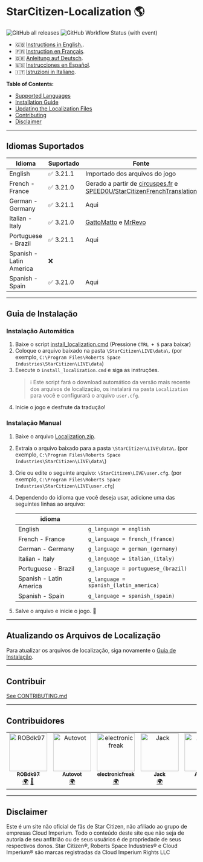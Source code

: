 # StarCitizen-Localization 🌎

![GitHub all releases](https://img.shields.io/github/downloads/Dymerz/StarCitizen-Localization/total)
![GitHub Workflow Status (with event)](https://img.shields.io/github/actions/workflow/status/Dymerz/StarCitizen-Localization/.github%2Fworkflows%2Fvalidate-global-ini.yaml?event=push&label=INI%20Validation&link=https%3A%2F%2Fgithub.com%2FDymerz%2FStarCitizen-Localization%2Factions%2Fworkflows%2Fvalidate-global-ini.yaml)


- 🇬🇧 [Instructions in English.](README.md).
- 🇫🇷 [Instruction en Français](README_fr.md).
- 🇩🇪 [Anleitung auf Deutsch](README_de.md).
- 🇪🇸 [Instrucciones en Español](README_es.md).
- 🇮🇹 [Istruzioni in Italiano](README_it.md).

**Table of Contents:**
  - [Supported Languages](#supported-languages)
  - [Installation Guide](#installation-guide)
  - [Updating the Localization Files](#contributing)
  - [Contributing](#contributing)
  - [Disclaimer](#Disclaimer)

---
## Idiomas Suportados
| Idioma | Suportado | Fonte |
|---|---|---|
| English | ✅ 3.21.1 | Importado dos arquivos do jogo |
| French - France | ✅ 3.21.0 | Gerado a partir de [circuspes.fr](https://traduction.circuspes.fr) e [SPEED0U/StarCitizenFrenchTranslation](https://github.com/SPEED0U/StarCitizenFrenchTranslation) |
| German - Germany | ✅ 3.21.1 | Aqui |
| Italian - Italy | ✅ 3.21.0 | [GattoMatto](https://robertsspaceindustries.com/citizens/GattoMatto) e [MrRevo](https://robertsspaceindustries.com/citizens/MrRevo) |
| Portuguese - Brazil | ✅ 3.21.1 | Aqui |
| Spanish - Latin America | ❌ |
| Spanish - Spain | ✅ 3.21.0 | Aqui |

---
## Guia de Instalação

### Instalação Automática
1. Baixe o script [install_localization.cmd](https://github.com/Dymerz/StarCitizen-Localization/releases/latest/download/install_localization.cmd) (Pressione `CTRL + S` para baixar)
2. Coloque o arquivo baixado na pasta `\StarCitizen\LIVE\data\`. (por exemplo, `C:\Program Files\Roberts Space Industries\StarCitizen\LIVE\data`)
3. Execute o `install_localization.cmd` e siga as instruções.
    > ℹ️ Este script fará o download automático da versão mais recente dos arquivos de localização, os instalará na pasta `Localization` para você e configurará o arquivo `user.cfg`.
4. Inicie o jogo e desfrute da tradução!

### Instalação Manual
1. Baixe o arquivo [Localization.zip](https://github.com/Dymerz/StarCitizen-Localization/releases/latest/download/Localization.zip).
2. Extraia o arquivo baixado para a pasta `\StarCitizen\LIVE\data\`. (por exemplo, `C:\Program Files\Roberts Space Industries\StarCitizen\LIVE\data\`)
3. Crie ou edite o seguinte arquivo: `\StarCitizen\LIVE\user.cfg`. (por exemplo, `C:\Program Files\Roberts Space Industries\StarCitizen\LIVE\user.cfg`)
4. Dependendo do idioma que você deseja usar, adicione uma das seguintes linhas ao arquivo:

    | idioma |   |
    |---|---|
    | English | `g_language = english` |
    | French - France | `g_language = french_(france)` |
    | German - Germany | `g_language = german_(germany)` |
    | Italian - Italy | `g_language = italian_(italy)` |
    | Portuguese - Brazil | `g_language = portuguese_(brazil)` |
    | Spanish - Latin America | `g_language = spanish_(latin_america)` |
    | Spanish - Spain | `g_language = spanish_(spain) ` |

5. Salve o arquivo e inicie o jogo. 🚀

---
## Atualizando os Arquivos de Localização
Para atualizar os arquivos de localização, siga novamente o [Guia de Instalação](#guia-de-instalação).

---
## Contribuir
[See CONTRIBUTING.md](CONTRIBUTING.md)

---
## Contribuidores
<!-- ALL-CONTRIBUTORS-LIST:START - Do not remove or modify this section -->
<!-- prettier-ignore-start -->
<!-- markdownlint-disable -->
<table>
  <tbody>
    <tr>
      <td align="center" valign="top" width="14.28%"><a href="https://rob-games.zapto.org/"><img src="https://avatars.githubusercontent.com/u/9892024?v=4?s=100" width="100px;" alt="ROBdk97"/><br /><sub><b>ROBdk97</b></sub></a><br /><a href="#translation-ROBdk97" title="Translation">🌍</a> <a href="#projectManagement-ROBdk97" title="Project Management">📆</a></td>
      <td align="center" valign="top" width="14.28%"><a href="https://github.com/Autovot"><img src="https://avatars.githubusercontent.com/u/87210193?v=4?s=100" width="100px;" alt="Autovot"/><br /><sub><b>Autovot</b></sub></a><br /><a href="#translation-Autovot" title="Translation">🌍</a></td>
      <td align="center" valign="top" width="14.28%"><a href="https://github.com/electronicfreak"><img src="https://avatars.githubusercontent.com/u/11193801?v=4?s=100" width="100px;" alt="electronicfreak"/><br /><sub><b>electronicfreak</b></sub></a><br /><a href="#translation-electronicfreak" title="Translation">🌍</a></td>
      <td align="center" valign="top" width="14.28%"><a href="https://github.com/Jack-mk"><img src="https://avatars.githubusercontent.com/u/22667101?v=4?s=100" width="100px;" alt="Jack"/><br /><sub><b>Jack</b></sub></a><br /><a href="#translation-Jack-mk" title="Translation">🌍</a></td>
      <td align="center" valign="top" width="14.28%"><a href="https://github.com/Auhrus"><img src="https://avatars.githubusercontent.com/u/57270834?v=4?s=100" width="100px;" alt="Auhrus"/><br /><sub><b>Auhrus</b></sub></a><br /><a href="#translation-Auhrus" title="Translation">🌍</a></td>
    </tr>
  </tbody>
</table>

<!-- markdownlint-restore -->
<!-- prettier-ignore-end -->

<!-- ALL-CONTRIBUTORS-LIST:END -->

---
## Disclaimer
Este é um site não oficial de fãs de Star Citizen, não afiliado ao grupo de empresas Cloud Imperium. Todo o conteúdo deste site que não seja de autoria de seu anfitrião ou de seus usuários é de propriedade de seus respectivos donos. Star Citizen®, Roberts Space Industries® e Cloud Imperium® são marcas registradas da Cloud Imperium Rights LLC
